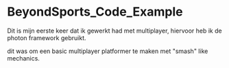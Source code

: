 # BeyondSports_Code_Example

Dit is mijn eerste keer dat ik gewerkt had met multiplayer,
hiervoor heb ik de photon framework gebruikt.

dit was om een basic multiplayer platformer te maken met "smash" like mechanics.
